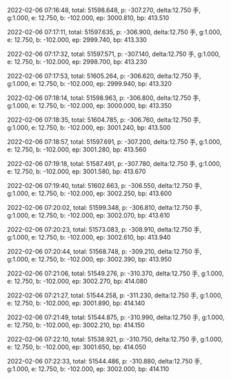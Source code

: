 2022-02-06 07:16:48, total: 51598.648, p: -307.270, delta:12.750 手, g:1.000, e: 12.750, b: -102.000, ep: 3000.810, bp: 413.510

2022-02-06 07:17:11, total: 51597.635, p: -306.900, delta:12.750 手, g:1.000, e: 12.750, b: -102.000, ep: 2999.740, bp: 413.330

2022-02-06 07:17:32, total: 51597.571, p: -307.140, delta:12.750 手, g:1.000, e: 12.750, b: -102.000, ep: 2998.700, bp: 413.230

2022-02-06 07:17:53, total: 51605.264, p: -306.620, delta:12.750 手, g:1.000, e: 12.750, b: -102.000, ep: 2999.940, bp: 413.320

2022-02-06 07:18:14, total: 51598.963, p: -306.800, delta:12.750 手, g:1.000, e: 12.750, b: -102.000, ep: 3000.000, bp: 413.350

2022-02-06 07:18:35, total: 51604.785, p: -306.760, delta:12.750 手, g:1.000, e: 12.750, b: -102.000, ep: 3001.240, bp: 413.500

2022-02-06 07:18:57, total: 51597.691, p: -307.200, delta:12.750 手, g:1.000, e: 12.750, b: -102.000, ep: 3001.280, bp: 413.560

2022-02-06 07:19:18, total: 51587.491, p: -307.780, delta:12.750 手, g:1.000, e: 12.750, b: -102.000, ep: 3001.580, bp: 413.670

2022-02-06 07:19:40, total: 51602.663, p: -306.550, delta:12.750 手, g:1.000, e: 12.750, b: -102.000, ep: 3002.250, bp: 413.600

2022-02-06 07:20:02, total: 51599.348, p: -306.810, delta:12.750 手, g:1.000, e: 12.750, b: -102.000, ep: 3002.070, bp: 413.610

2022-02-06 07:20:23, total: 51573.083, p: -308.910, delta:12.750 手, g:1.000, e: 12.750, b: -102.000, ep: 3002.610, bp: 413.940

2022-02-06 07:20:44, total: 51568.748, p: -309.210, delta:12.750 手, g:1.000, e: 12.750, b: -102.000, ep: 3002.390, bp: 413.950

2022-02-06 07:21:06, total: 51549.276, p: -310.370, delta:12.750 手, g:1.000, e: 12.750, b: -102.000, ep: 3002.270, bp: 414.080

2022-02-06 07:21:27, total: 51544.258, p: -311.230, delta:12.750 手, g:1.000, e: 12.750, b: -102.000, ep: 3001.890, bp: 414.140

2022-02-06 07:21:49, total: 51544.875, p: -310.990, delta:12.750 手, g:1.000, e: 12.750, b: -102.000, ep: 3002.210, bp: 414.150

2022-02-06 07:22:10, total: 51538.921, p: -310.750, delta:12.750 手, g:1.000, e: 12.750, b: -102.000, ep: 3001.650, bp: 414.050

2022-02-06 07:22:33, total: 51544.486, p: -310.880, delta:12.750 手, g:1.000, e: 12.750, b: -102.000, ep: 3002.000, bp: 414.110